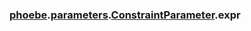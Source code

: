 ### [phoebe](phoebe.md).[parameters](phoebe.parameters.md).[ConstraintParameter](phoebe.parameters.ConstraintParameter.md).expr


